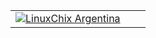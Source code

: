 

|        |         |        |
|--------|---------|--------|
[ ![LinuxChix Argentina](../assets/img/linuxchix.ar.250x90.png)](http://linuxchixar.org) |         |        |

